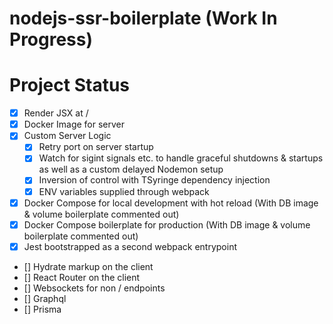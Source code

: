 # nodejs-ssr-boilerplate (Work In Progress)


# Project Status
- [x] Render JSX at / 
- [x] Docker Image for server
- [x] Custom Server Logic
     - [x] Retry port on server startup
     - [x] Watch for sigint signals etc. to handle graceful shutdowns & startups as well as a custom delayed Nodemon setup
     - [x] Inversion of control with TSyringe dependency injection
     - [x] ENV variables supplied through webpack
- [x] Docker Compose for local development with hot reload (With DB image & volume boilerplate commented out)
- [x] Docker Compose boilerplate for production (With DB image & volume boilerplate commented out)
- [x] Jest bootstrapped as a second webpack entrypoint 
- [] Hydrate markup on the client
- [] React Router on the client
- [] Websockets for non / endpoints
- [] Graphql
- [] Prisma

